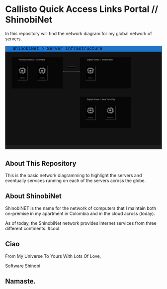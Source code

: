 # Callisto Quick Access Links Portal // ShinobiNet

In this repository will find the network diagram for my global network of servers.

![Callisto Quick Access Links Portal](/shinobinet-network-diagram.png)

## About This Repository

This is the basic network diagramming to highlight the servers and eventually services running on each of the servers across the globe.

## About ShinobiNet

ShinobiNET is the name for the network of computers that I maintain both on-premise in my apartment in Colombia and in the cloud across (today).

As of today, the ShinobiNet network provides internet services from three different continents. #cool.

## Ciao

From My Universe To Yours With Lots Of Love,

Software Shinobi

## Namaste.